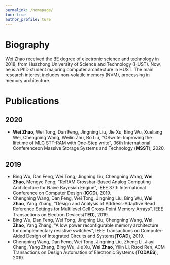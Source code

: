 ```yaml
---
permalink: /homepage/
toc: true
author_profile: ture
---
```


# Biography
Wei Zhao received the BE degree of electronic science and technology in 2018, from Huazhong University of Science and Technology (HUST). Now, he is a PhD student majoring computer architecture in HUST. The main research interest includes non-volatile memory (NVM), processing in memory architecture.

# Publications

## 2020

- **Wei Zhao**, Wei Tong, Dan Feng, Jingning Liu, Jie Xu, Bing Wu, Xueliang Wei, Chengning Wang, Weilin Zhu, Bo Liu, "OSwrite: Improving the lifetime of MLC STT-RAM with One-Step write", 36th International Conferenceon Massive Storage Systems and Technology (**MSST**), 2020.

## 2019

- Bing Wu, Dan Feng, Wei Tong, Jingning Liu, Chengning Wang, **Wei Zhao**, Mengye Peng, "ReRAM Crossbar-Based Analog Computing Architecture for Naive Bayesian Engine",  IEEE 37th International Conference on Computer Design (**ICCD**), 2019.
- Chengning Wang, Dan Feng, Wei Tong, Jingning Liu, Bing Wu, **Wei Zhao**, Yang Zhang, "Design and Analysis of Address-Adaptive Read Reference Settings for Multilevel Cell Cross-Point Memory Arrays", IEEE Transactions on Electron Devices(**TED**), 2019.
- Bing Wu, Dan Feng, Wei Tong, Jingning Liu, Chengning Wang, **Wei Zhao**, Yang Zhang, "A low power reconfigurable memory architecture for complementary resistive switches", IEEE Transactions on Computer-Aided Design of Integrated Circuits and Systems(**TCAD**), 2019.
- Chengning Wang, Dan Feng, Wei Tong, Jingning Liu, Zheng Li, Jiayi Chang, Yang Zhang, Bing Wu, Jie Xu, **Wei Zhao**, Yilin Li, Ruoxi Ren, ACM Transactions on Design Automation of Electronic Systems (**TODAES**), 2019.
